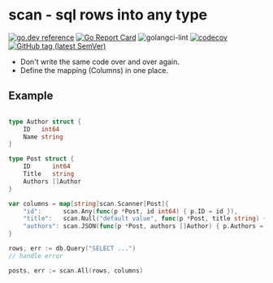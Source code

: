 # scan - sql rows into any type

[![go.dev reference](https://img.shields.io/badge/go.dev-reference-007d9c?logo=go&logoColor=white)](https://pkg.go.dev/github.com/wroge/scan)
[![Go Report Card](https://goreportcard.com/badge/github.com/wroge/scan)](https://goreportcard.com/report/github.com/wroge/scan)
![golangci-lint](https://github.com/wroge/scan/workflows/golangci-lint/badge.svg)
[![codecov](https://codecov.io/gh/wroge/scan/branch/main/graph/badge.svg?token=SBSedMOGHR)](https://codecov.io/gh/wroge/scan)
[![GitHub tag (latest SemVer)](https://img.shields.io/github/tag/wroge/scan.svg?style=social)](https://github.com/wroge/scan/tags)

- Don't write the same code over and over again.
- Define the mapping (Columns) in one place.

## Example

```go 

type Author struct {
	ID   int64
	Name string
}

type Post struct {
	ID      int64
	Title   string
	Authors []Author
}

var columns = map[string]scan.Scanner[Post]{
	"id":      scan.Any(func(p *Post, id int64) { p.ID = id }),
	"title":   scan.Null("default value", func(p *Post, title string) { p.Title = title }),
	"authors": scan.JSON(func(p *Post, authors []Author) { p.Authors = authors }),
}

rows, err := db.Query("SELECT ...")
// handle error

posts, err := scan.All(rows, columns)
```